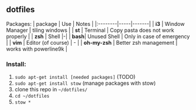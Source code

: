 ## dotfiles
Packages:
| package | Use | Notes |
|:--------|-----|-------|
| **i3**  | Window Manager | tiling windows |
| **st**  | Terminal | Copy pasta does not work properly |
| **zsh** | Shell |-|
| **bash**| Unused Shell | Only in case of emergency |
| **vim** | Editor (of course) | - |
| **oh-my-zsh** | Better zsh management | works with powerline9k |

### Install:
1. `sudo apt-get install [needed packages]` (TODO)
2. `sudo apt-get install stow` (manage packages with stow)
3. clone this repo in `~/dotfiles/`
4. `cd ~/dotfiles`
5. `stow *`
